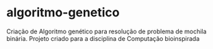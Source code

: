 # algoritmo-genetico
Criação de Algoritmo genético para resolução de problema de mochila binária. Projeto criado para a disciplina de Computação bioinspirada
